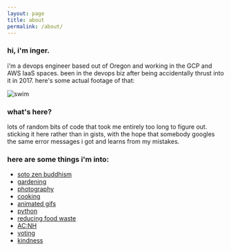 ```yaml
---
layout: page
title: about
permalink: /about/
---
```


### hi, i'm inger.

i'm a devops engineer based out of Oregon and working in the GCP and AWS IaaS spaces. been in the devops biz after being accidentally thrust into it in 2017. here's some actual footage of that:

![swim](https://media.giphy.com/media/BAJ7JKJKAYzzq/giphy.gif)


### what's here?

lots of random bits of code that took me entirely too long to figure out. sticking it here rather than in gists, with the hope that somebody googles the same error messages i got and learns from my mistakes.


### here are some things i'm into:

- [soto zen buddhism](https://shastaabbey.org/)
- [gardening](https://www.reddit.com/r/gardening/)
- [photography](https://www.inger.net/)
- [cooking](https://www.americastestkitchen.com/)
- [animated gifs](https://giphy.com/)
- [python](https://www.python.org/)
- [reducing food waste](https://leanpath.com)
- [AC:NH](https://www.reddit.com/r/AnimalCrossingNewHor/)
- [voting](https://vote.gov/)
- [kindness](https://acts.kindness.org/initiatives)
